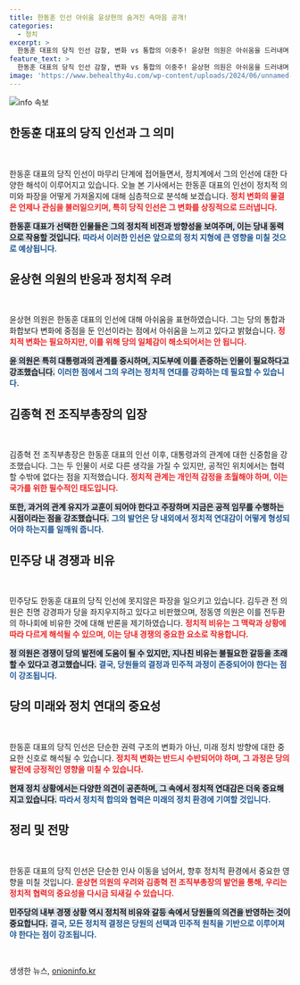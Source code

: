 ```yaml
---
title: 한동훈 인선 아쉬움 윤상현의 숨겨진 속마음 공개!
categories:
  - 정치
excerpt: >
  한동훈 대표의 당직 인선 감찰, 변화 vs 통합의 이중주! 윤상현 의원은 아쉬움을 드러내며 대통령과의 가교 역할 인선 필요 주장. 김종혁 최고위원은 같은 배를 타고 있는 이상, 서로 다툴 수 없다 강조. 민주당 전대에도 날선 발언이 이어진다. 과연 두 당의 미래는?
feature_text: >
  한동훈 대표의 당직 인선 감찰, 변화 vs 통합의 이중주! 윤상현 의원은 아쉬움을 드러내며 대통령과의 가교 역할 인선 필요 주장. 김종혁 최고위원은 같은 배를 타고 있는 이상, 서로 다툴 수 없다 강조. 민주당 전대에도 날선 발언이 이어진다. 과연 두 당의 미래는?
image: 'https://www.behealthy4u.com/wp-content/uploads/2024/06/unnamed-file.png'
---
```


<p><img src="https://www.behealthy4u.com/wp-content/uploads/2024/06/unnamed-file.png" alt="info 속보" /></p>

<h2 data-ke-size="size26">한동훈 대표의 당직 인선과 그 의미</h2>

<p data-ke-size="size16">&nbsp;</p>

<p>한동훈 대표의 당직 인선이 마무리 단계에 접어들면서, 정치계에서 그의 인선에 대한 다양한 해석이 이루어지고 있습니다. 오늘 본 기사에서는 한동훈 대표의 인선이 정치적 의미와 파장을 어떻게 가져올지에 대해 심층적으로 분석해 보겠습니다. <b><span style="color: #ee2323;">정치 변화의 물결은 언제나 관심을 불러일으키며, 특히 당직 인선은 그 변화를 상징적으로 드러냅니다.</span></b> </p>

<p><b><span style="background-color: #21538527;">한동훈 대표가 선택한 인물들은 그의 정치적 비전과 방향성을 보여주며, 이는 당내 동력으로 작용할 것입니다.</span></b> <b><span style="color: #1a5490;">따라서 이러한 인선은 앞으로의 정치 지형에 큰 영향을 미칠 것으로 예상됩니다.</span></b></p>

<h2 data-ke-size="size26">윤상현 의원의 반응과 정치적 우려</h2>

<p data-ke-size="size16">&nbsp;</p>

<p>윤상현 의원은 한동훈 대표의 인선에 대해 아쉬움을 표현하였습니다. 그는 당의 통합과 화합보다 변화에 중점을 둔 인선이라는 점에서 아쉬움을 느끼고 있다고 밝혔습니다. <b><span style="color: #ee2323;">정치적 변화는 필요하지만, 이를 위해 당의 일체감이 해소되어서는 안 됩니다.</span></b> </p>

<p><b><span style="background-color: #21538527;">윤 의원은 특히 대통령과의 관계를 중시하며, 지도부에 이를 존중하는 인물이 필요하다고 강조했습니다.</span></b> <b><span style="color: #1a5490;">이러한 점에서 그의 우려는 정치적 연대를 강화하는 데 필요할 수 있습니다.</span></b></p>

<h2 data-ke-size="size26">김종혁 전 조직부총장의 입장</h2>

<p data-ke-size="size16">&nbsp;</p>

<p>김종혁 전 조직부총장은 한동훈 대표의 인선 이후, 대통령과의 관계에 대한 신중함을 강조했습니다. 그는 두 인물이 서로 다른 생각을 가질 수 있지만, 공적인 위치에서는 협력할 수밖에 없다는 점을 지적했습니다. <b><span style="color: #ee2323;">정치적 관계는 개인적 감정을 초월해야 하며, 이는 국가를 위한 필수적인 태도입니다.</span></b></p>

<p><b><span style="background-color: #21538527;">또한, 과거의 관계 유지가 교훈이 되어야 한다고 주장하며 지금은 공적 임무를 수행하는 시점이라는 점을 강조했습니다.</span></b> <b><span style="color: #1a5490;">그의 발언은 당 내외에서 정치적 연대감이 어떻게 형성되어야 하는지를 일깨워 줍니다.</span></b></p>

<h2 data-ke-size="size26">민주당 내 경쟁과 비유</h2>

<p data-ke-size="size16">&nbsp;</p>

<p>민주당도 한동훈 대표의 당직 인선에 못지않은 파장을 일으키고 있습니다. 김두관 전 의원은 친명 강경파가 당을 좌지우지하고 있다고 비판했으며, 정동영 의원은 이를 전두환의 하나회에 비유한 것에 대해 반론을 제기하였습니다. <b><span style="color: #ee2323;">정치적 비유는 그 맥락과 상황에 따라 다르게 해석될 수 있으며, 이는 당내 경쟁의 중요한 요소로 작용합니다.</span></b></p>

<p><b><span style="background-color: #21538527;">정 의원은 경쟁이 당의 발전에 도움이 될 수 있지만, 지나친 비유는 불필요한 갈등을 초래할 수 있다고 경고했습니다.</span></b> <b><span style="color: #1a5490;">결국, 당원들의 결정과 민주적 과정이 존중되어야 한다는 점이 강조됩니다.</span></b></p>

<h2 data-ke-size="size26">당의 미래와 정치 연대의 중요성</h2>

<p data-ke-size="size16">&nbsp;</p>

<p>한동훈 대표의 당직 인선은 단순한 권력 구조의 변화가 아닌, 미래 정치 방향에 대한 중요한 신호로 해석될 수 있습니다. <b><span style="color: #ee2323;">정치적 변화는 반드시 수반되어야 하며, 그 과정은 당의 발전에 긍정적인 영향을 미칠 수 있습니다.</span></b> </p>

<p><b><span style="background-color: #21538527;">현재 정치 상황에서는 다양한 의견이 공존하며, 그 속에서 정치적 연대감은 더욱 중요해지고 있습니다.</span></b> <b><span style="color: #1a5490;">따라서 정치적 합의와 협력은 미래의 정치 환경에 기여할 것입니다.</span></b></p>

<h2 data-ke-size="size26">정리 및 전망</h2>

<p data-ke-size="size16">&nbsp;</p>

<p>한동훈 대표의 당직 인선은 단순한 인사 이동을 넘어서, 향후 정치적 환경에서 중요한 영향을 미칠 것입니다. <b><span style="color: #ee2323;">윤상현 의원의 우려와 김종혁 전 조직부총장의 발언을 통해, 우리는 정치적 협력의 중요성을 다시금 되새길 수 있습니다.</span></b> </p>

<p><b><span style="background-color: #21538527;">민주당의 내부 경쟁 상황 역시 정치적 비유와 갈등 속에서 당원들의 의견을 반영하는 것이 중요합니다.</span></b> <b><span style="color: #1a5490;">결국, 모든 정치적 결정은 당원의 선택과 민주적 원칙을 기반으로 이루어져야 한다는 점이 강조됩니다.</span></b></p>

<p data-ke-size="size16">&nbsp;</p>
생생한 뉴스, <a href="https://onioninfo.kr" rel="dofollow">onioninfo.kr</a>


